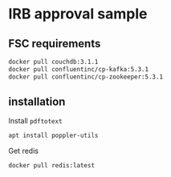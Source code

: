 # IRB approval sample

## FSC requirements

```bash
docker pull couchdb:3.1.1
docker pull confluentinc/cp-kafka:5.3.1
docker pull confluentinc/cp-zookeeper:5.3.1
```

## installation

Install `pdftotext`

```bash
apt install poppler-utils
```


Get redis

```bash
docker pull redis:latest
```